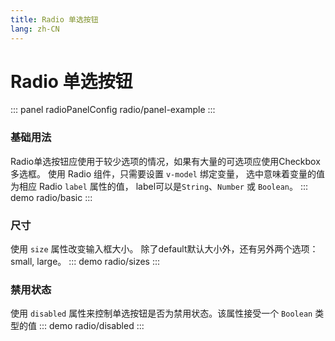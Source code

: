 ```yaml
---
title: Radio 单选按钮
lang: zh-CN
---
```


<script setup>
import {radioPanelConfig} from '../../components/panel/config'
</script>

# Radio 单选按钮
::: panel radioPanelConfig
radio/panel-example
:::


### 基础用法
Radio单选按钮应使用于较少选项的情况，如果有大量的可选项应使用Checkbox多选框。
使用 Radio 组件，只需要设置 `v-model` 绑定变量， 选中意味着变量的值为相应 Radio `label` 属性的值， label可以是`String`、`Number` 或 `Boolean`。
::: demo
radio/basic
:::


### 尺寸
使用 `size` 属性改变输入框大小。 除了default默认大小外，还有另外两个选项：small, large。
::: demo
radio/sizes
:::


### 禁用状态
使用 `disabled` 属性来控制单选按钮是否为禁用状态。该属性接受一个 `Boolean` 类型的值
::: demo
radio/disabled
:::